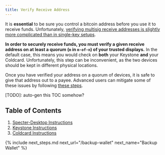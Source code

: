 ```yaml
---
title: Verify Receive Address
---
```


It is **essential** to be sure you control a bitcoin address before you use it to receive funds. Unfortunately, [verifying multisig receive addresses is slightly more complicated than in single-key setups](/known-issues/verify-receive-address).

**In order to securely receive funds, you must verify a given receive address on at least a quorum (`m` in `m-of-n`) of your trusted displays.**
In the default case, this means you would check on **both** your Keystone **and** your Coldcard.
Unfortunately, this step can be inconvenient, as the two devices should be kept in different physical locations.

Once you have verified your address on a quorum of devices, it is safe to give that address out to a payee.
Advanced users can mitigate some of these issues by following [these steps](/verify-receive-address/advanced).

[TODO]: auto-gen this TOC somehow?
## Table of Contents
1. [Specter-Desktop Instructions](/verify-receive-address/specter)
1. [Keystone Instructions](/verify-receive-address/keystone)
1. [Coldcard Instructions](/verify-receive-address/coldcard)

{% include next_steps.md next_url="/backup-wallet" next_name="Backup Wallet" %}
